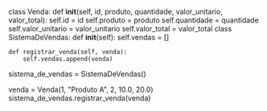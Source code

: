class Venda:
    def __init__(self, id, produto, quantidade, valor_unitario, valor_total):
        self.id = id
        self.produto = produto
        self.quantidade = quantidade
        self.valor_unitario = valor_unitario
        self.valor_total = valor_total
class SistemaDeVendas:
    def __init__(self):
        self.vendas = []

    def registrar_venda(self, venda):
        self.vendas.append(venda)
sistema_de_vendas = SistemaDeVendas()

venda = Venda(1, "Produto A", 2, 10.0, 20.0)
sistema_de_vendas.registrar_venda(venda)

